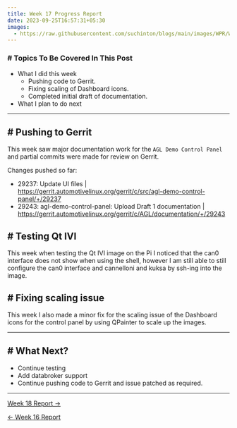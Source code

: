```yaml
---
title: Week 17 Progress Report
date: 2023-09-25T16:57:31+05:30
images:
  - https://raw.githubusercontent.com/suchinton/blogs/main/images/WPR/Week17/GSOC Report IMG.png
---
```


### # Topics To Be Covered In This Post
- What I did this week
	- Pushing code to Gerrit.
	- Fixing scaling of Dashboard icons.
	- Completed initial draft of documentation.
- What I plan to do next 

---

## # Pushing to Gerrit

This week saw major documentation work for the `AGL Demo Control Panel` and partial commits were made for review on Gerrit. 

Changes pushed so far:

- 29237: Update UI files | https://gerrit.automotivelinux.org/gerrit/c/src/agl-demo-control-panel/+/29237
- 29243: agl-demo-control-panel: Upload Draft 1 documentation | https://gerrit.automotivelinux.org/gerrit/c/AGL/documentation/+/29243
## # Testing Qt IVI

This week when testing the Qt IVI image on the Pi I noticed that the can0 interface does not show when using the shell, however I am still able to still configure the can0 interface and cannelloni and kuksa by ssh-ing into the image. 
## # Fixing scaling issue

This week I also made a minor fix for the scaling issue of the Dashboard icons for the control panel by using QPainter to scale up the images. 

---
## # What Next?

- Continue testing
- Add databroker support
- Continue pushing code to Gerrit and issue patched as required.

---

[Week 18 Report →](/articles/week-18)

[← Week 16 Report](/articles/week-16)